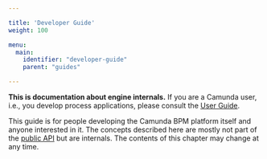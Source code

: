 ```yaml
---

title: 'Developer Guide'
weight: 100

menu:
  main:
    identifier: "developer-guide"
    parent: "guides"

---
```


<div class="alert alert-warning">
  <p>
    <strong>This is documentation about engine internals.</strong> If you are a Camunda user, i.e., you develop process applications, please consult the <a href="ref:/guides/user-guide/">User Guide</a>.
  </p>
</div>

This guide is for people developing the Camunda BPM platform itself and anyone interested in it. The concepts described here are mostly not part of the <a href="ref:/guides/user-guide/#introduction-public-api">public API</a> but are internals. The contents of this chapter may change at any time.
